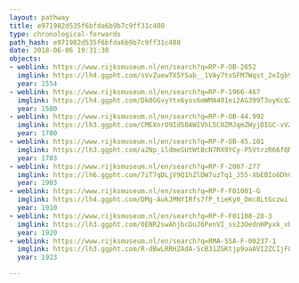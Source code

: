 ```yaml
---
layout: pathway
title: e971982d535f6bfda6b9b7c9ff31c408
type: chronological-forwards
path_hash: e971982d535f6bfda6b9b7c9ff31c408
date: 2018-06-06 19:31:30
objects:
- weblink: https://www.rijksmuseum.nl/en/search?q=RP-P-OB-2652
  imglink: https://lh4.ggpht.com/sVvZuewTX5YSab__1VAy7toSFM7Wqst_2eIgb95LxO7qyv2CddD41yf_CUfcWHGl9mmIblZk-2gH4wTo4XAbleSJa444=s200
  year: 1554
- weblink: https://www.rijksmuseum.nl/en/search?q=RP-P-1966-467
  imglink: https://lh4.ggpht.com/Dk0GGvyYtx6yos6mWMA401ei2AG399T3oyKcQZgEGmb_WWunUlEvwtshMq2SPqyEWTFo_dVhDAyfg6x5ArK2OrTzdBD9=s200
  year: 1580
- weblink: https://www.rijksmuseum.nl/en/search?q=RP-P-OB-44.992
  imglink: https://lh3.ggpht.com/CMEXnrO9Id50AWIVhL5C0ZMJqmZWyjDIGC-vVZ-vUeq0qTYSihz7S4xuEQJGmg4Z08418EhQ5gGndmU0vk4faiNfCw=s200
  year: 1700
- weblink: https://www.rijksmuseum.nl/en/search?q=RP-P-OB-45.101
  imglink: https://lh3.ggpht.com/a2Np_ildmeSUtWtBcN7RX9YCy-P5VtrzR66fQNAevCnbd244_W5gk1U_8m-U9EGdrZsTSHuEhmNPdyCsJOmKoJu3VzE=s200
  year: 1703
- weblink: https://www.rijksmuseum.nl/en/search?q=RP-F-2007-277
  imglink: https://lh6.ggpht.com/7iT7qDLjV9Q1hZlDW7uzTq1_J55-XbEBIo6DhC__n9cZYOxuq80brHbWQTtdaAWHrb7GNq_9-dH9RqUqMN9JvXP51eg=s200
  year: 1903
- weblink: https://www.rijksmuseum.nl/en/search?q=RP-F-F01001-G
  imglink: https://lh4.ggpht.com/DMg-AukJMNYIRfs7fP_tieKy0_Dmc8LtGczwi-hAbfKMsrSCluU1jKQJk0ac4T4WtTdeC77TWtQJRRfQl6orLj17Mw=s200
  year: 1910
- weblink: https://www.rijksmuseum.nl/en/search?q=RP-F-F01108-28-3
  imglink: https://lh3.ggpht.com/0ENR2swAhjbcDuJ6PenVI_ss23OednHPyxk_vbIGrw0I-bq3K_2jh5EkQ5T20rn820Tx7QIVNP-lMR52pHVcRwgOtQ=s200
  year: 1920
- weblink: https://www.rijksmuseum.nl/en/search?q=RMA-SSA-F-00237-1
  imglink: https://lh3.ggpht.com/R-dBwLRRHZAdA-ScB31ZGKtjp9aaAVI2ZCIjF8KsExRacFwuu7aKCExjMi1jSvusvZsjNhZ8HB6TfQV8vqE3r2dtf5k=s200
  year: 1923

---
```

